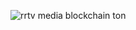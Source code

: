 ![rrtv media blockchain ton](https://github.com/user-attachments/assets/a7bba8a1-26e7-45a3-901e-8d46c282ccfd)
